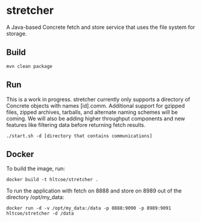 # stretcher
A Java-based Concrete fetch and store service that uses the file system for storage.

## Build
```
mvn clean package
```

## Run
This is a work in progress.
stretcher currently only supports a directory of Concrete objects with names [id].comm.
Additional support for gzipped files, zipped archives, tarballs, and alternate naming schemes will be coming.
We will also be adding higher throughput components and new features like filtering data before returning fetch results.

```
./start.sh -d [directory that contains communications]
```
## Docker
To build the image, run:
```
docker build -t hltcoe/stretcher .
```

To run the application with fetch on 8888 and store on 8989 out of the directory /opt/my_data:
```
docker run -d -v /opt/my_data:/data -p 8888:9090 -p 8989:9091 hltcoe/stretcher -d /data
```
